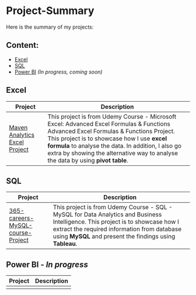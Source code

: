 # Project-Summary

Here is the summary of my projects:

## Content:
- [Excel](#excel)
- [SQL](#sql) 
- [Power BI](#power-bi---in-progress) _(In progress, coming soon)_

## Excel
| Project   | Description   |
| ------------- | ------------- |
| [Maven Analytics Excel Project](https://github.com/Sakinahcr/Maven-Analytics-Excel-Project) | This project is from Udemy Course - Microsoft Excel: Advanced Excel Formulas & Functions Advanced Excel Formulas & Functions Project. This project is to showcase how I use **excel formula** to analyse the data. In addition, I also go extra by showing the alternative way to analyse the data by using **pivot table**. |


## SQL 
| Project  | Description   |
| ------------- | ------------- |
|  [365-careers-MySQL-course-Project](https://github.com/Sakinahcr/365-careers-MySQL-course-Project#365-careers-mysql-course-project) | This project is from Udemy Course - SQL - MySQL for Data Analytics and Business Intelligence. This project is to showcase how I extract the required information from database using **MySQL** and present the findings using **Tableau**.  |


## Power BI - _In progress_
| Project | Description   |
| ------------- | ------------- |
|  |   |
